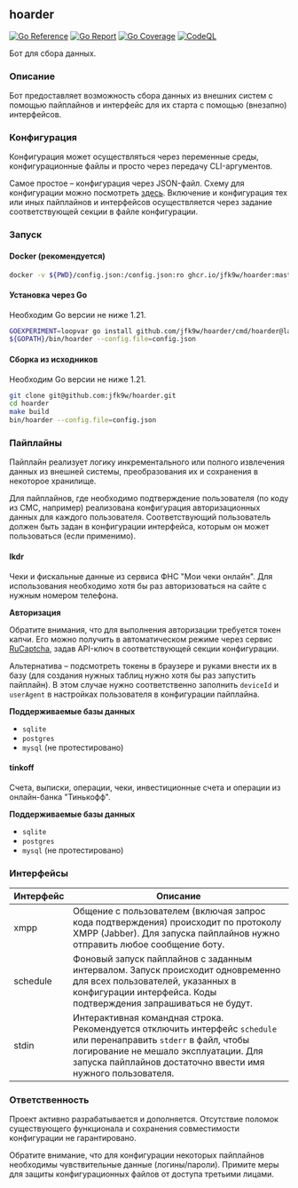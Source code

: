 ## hoarder

[![Go Reference](https://pkg.go.dev/badge/github.com/jfk9w/hoarder.svg)](https://pkg.go.dev/github.com/jfk9w/hoarder)
[![Go Report](https://goreportcard.com/badge/github.com/jfk9w/hoarder)](https://goreportcard.com/report/github.com/jfk9w/hoarder)
[![Go Coverage](https://github.com/jfk9w/hoarder/wiki/coverage.svg)](https://raw.githack.com/wiki/jfk9w/hoarder/coverage.html)
[![CodeQL](https://github.com/jfk9w/hoarder/workflows/CodeQL/badge.svg)](https://github.com/jfk9w/hoarder/actions?query=workflow%3ACodeQL)

Бот для сбора данных.

### Описание

Бот предоставляет возможность сбора данных из внешних систем с помощью пайплайнов
и интерфейс для их старта с помощью (внезапно) интерфейсов.

### Конфигурация

Конфигурация может осуществляться через переменные среды, конфигурационные файлы и просто
через передачу CLI-аргументов.

Самое простое – конфигурация через JSON-файл. Схему для конфигурации можно посмотреть 
[здесь](https://github.com/jfk9w/hoarder/blob/master/config/schema.yaml). Включение и конфигурация
тех или иных пайплайнов и интерфейсов осуществляется через задание соответствующей секции в файле
конфигурации.

### Запуск

#### Docker (рекомендуется)

```bash
docker -v ${PWD}/config.json:/config.json:ro ghcr.io/jfk9w/hoarder:master --config.file=/config.json
```

#### Установка через Go

Необходим Go версии не ниже 1.21.

```bash
GOEXPERIMENT=loopvar go install github.com/jfk9w/hoarder/cmd/hoarder@latest
${GOPATH}/bin/hoarder --config.file=config.json
```

#### Сборка из исходников

Необходим Go версии не ниже 1.21.

```bash
git clone git@github.com:jfk9w/hoarder.git
cd hoarder
make build
bin/hoarder --config.file=config.json
```

### Пайплайны

Пайплайн реализует логику инкрементального или полного извлечения данных из 
внешней системы, преобразования их и сохранения в некоторое хранилище.

Для пайплайнов, где необходимо подтверждение пользователя (по коду из СМС, например)
реализована конфигурация авторизационных данных для каждого пользователя. Соответствующий
пользователь должен быть задан в конфигурации интерфейса, которым он может пользоваться
(если применимо).

#### lkdr

Чеки и фискальные данные из сервиса ФНС "Мои чеки онлайн". Для использования необходимо хотя бы
раз авторизоваться на сайте с нужным номером телефона.

**Авторизация**

Обратите внимания, что для выполнения авторизации требуется токен капчи. Его можно получить в автоматическом
режиме через сервис [RuCaptcha](https://rucaptcha.com), задав API-ключ в соответствующей секции конфигурации. 

Альтернатива – подсмотреть токены в браузере и руками внести их в базу (для создания нужных таблиц нужно хотя бы раз запустить пайплайн).
В этом случае нужно соответственно заполнить `deviceId` и `userAgent` в настройках пользователя в конфигурации пайплайна.

**Поддерживаемые базы данных**

* `sqlite`
* `postgres`
* `mysql` (не протестировано)

#### tinkoff

Счета, выписки, операции, чеки, инвестиционные счета и операции из онлайн-банка "Тинькофф".

**Поддерживаемые базы данных**

* `sqlite`
* `postgres`
* `mysql` (не протестировано)

### Интерфейсы

| Интерфейс | Описание                                                                                                                                                        |
|---|-----------------------------------------------------------------------------------------------------------------------------------------------------------------|
| xmpp | Общение с пользователем (включая запрос кода подтверждения) происходит по протоколу XMPP (Jabber). Для запуска пайплайнов нужно отправить любое сообщение боту. |
| schedule | Фоновый запуск пайплайнов с заданным интервалом. Запуск происходит одновременно для всех пользователей, указанных в конфигурации интерфейса. Коды подтверждения запрашиваться не будут. |
| stdin | Интерактивная командная строка. Рекомендуется отключить интерфейс `schedule` или перенаправить `stderr` в файл, чтобы логирование не мешало эксплуатации. Для запуска пайплайнов достаточно ввести имя нужного пользователя. |

### Ответственность

Проект активно разрабатывается и дополняется. Отсутствие поломок существующего функционала и сохранения совместимости конфигурации не гарантировано.

Обратите внимание, что для конфигурации некоторых пайплайнов необходимы чувствительные данные (логины/пароли).
Примите меры для защиты конфигурационных файлов от доступа третьими лицами.
